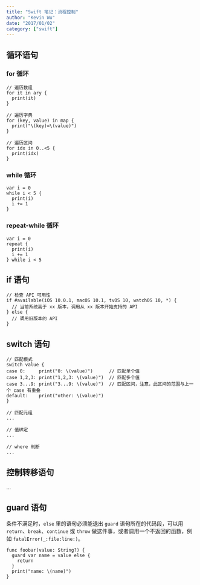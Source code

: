 ```yaml
---
title: "Swift 笔记：流程控制"
author: "Kevin Wu"
date: "2017/01/02"
category: ["swift"]
---
```



## 循环语句

### for 循环

~~~
// 遍历数组
for it in ary {
  print(it)
}

// 遍历字典
for (key, value) in map {
  print("\(key)=\(value)")
}

// 遍历区间
for idx in 0..<5 {
  print(idx)
}
~~~

### while 循环

~~~
var i = 0
while i < 5 {
  print(i)
  i += 1
}
~~~

### repeat-while 循环

~~~
var i = 0
repeat {
  print(i)
  i += 1
} while i < 5
~~~

## if 语句

~~~
// 检查 API 可用性
if #available(iOS 10.0.1, macOS 10.1, tvOS 10, watchOS 10, *) {
  // 当前系统高于 xx 版本，调用从 xx 版本开始支持的 API
} else {
  // 调用旧版本的 API
}
~~~

## switch 语句

~~~
// 匹配模式
switch value {
case 0:     print("0: \(value)")      // 匹配单个值
case 1,2,3: print("1,2,3: \(value)")  // 匹配多个值
case 3...9: print("3...9: \(value)")  // 匹配区间，注意，此区间的范围与上一个 case 有重叠
default:    print("other: \(value)")
}

// 匹配元组
...

// 值绑定
...

// where 判断
...
~~~

## 控制转移语句

...

## guard 语句

条件不满足时，`else` 里的语句必须能退出 `guard` 语句所在的代码段，可以用 `return`、`break`、`continue` 或 `throw` 做这件事，或者调用一个不返回的函数，例如 `fatalError(_:file:line:)`。

~~~
func foobar(value: String?) {
  guard var name = value else {
    return
  }
  print("name: \(name)")
}
~~~
